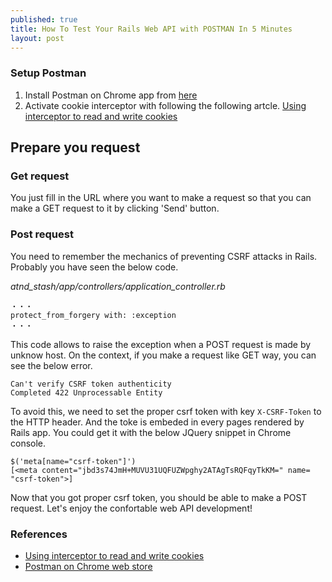 ```yaml
---
published: true
title: How To Test Your Rails Web API with POSTMAN In 5 Minutes
layout: post
---
```

### Setup Postman

 1. Install Postman on Chrome app from [here](https://chrome.google.com/webstore/detail/postman/fhbjgbiflinjbdggehcddcbncdddomop?hl=en)
 2. Activate cookie interceptor with following the following artcle. [Using interceptor to read and write cookies](https://www.getpostman.com/docs/interceptor_cookies)
 
 ## Prepare you request

 ### Get request
 You just fill in the URL where you want to make a request so that you can make a GET request to it by clicking 'Send' button.
 
 ### Post request
 You need to remember the mechanics of preventing CSRF attacks in Rails. Probably you have seen the below code.

*atnd_stash/app/controllers/application_controller.rb*

```
・・・
protect_from_forgery with: :exception
・・・
```

This code allows to raise the exception when a POST request is made by unknow host. On the context, if you make a request like GET way, you can see the below error.

```
Can't verify CSRF token authenticity
Completed 422 Unprocessable Entity
```

To avoid this, we need to set the proper csrf token with key `X-CSRF-Token` to the HTTP header. And the toke is embeded in every pages rendered by Rails app.
You could get it with the below JQuery snippet in Chrome console.

```
$('meta[name="csrf-token"]')
[<meta content=​"jbd3s74JmH+MUVU31UQFUZWpghy2ATAgTsRQFqyTkKM=" name=​"csrf-token">​]
```

Now that you got proper csrf token, you should be able to make a POST request. Let's enjoy the confortable web API development!

### References

- [Using interceptor to read and write cookies](https://www.getpostman.com/docs/interceptor_cookies)
- [Postman on Chrome web store](https://chrome.google.com/webstore/detail/postman/fhbjgbiflinjbdggehcddcbncdddomop?hl=en)